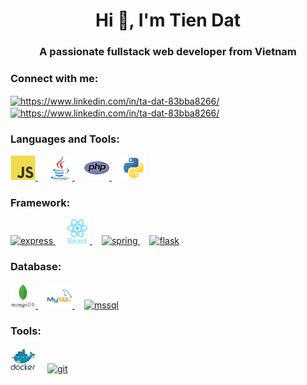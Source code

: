 <h1 align="center">Hi 👋, I'm Tien Dat</h1>
<h3 align="center">A passionate fullstack web developer from Vietnam</h3>

<h3 align="left">Connect with me:</h3>
<p align="left">
<a href="https://www.linkedin.com/in/ta-dat-83bba8266/" target="blank"><img align="center" src="https://raw.githubusercontent.com/rahuldkjain/github-profile-readme-generator/master/src/images/icons/Social/linked-in-alt.svg" alt="https://www.linkedin.com/in/ta-dat-83bba8266/" height="30" width="40" /></a>
<a href="mailto:tadat290903@gmail.com" target="blank"><img style="height: 40px" align="center" src="https://res.cloudinary.com/dervs0fx5/image/upload/v1733901017/readme/gfjf0gign0lmgzkk8nqw.png" alt="https://www.linkedin.com/in/ta-dat-83bba8266/" height="30" width="40" /></a>
</p>

<h3 align="left">Languages and Tools:</h3>
<p align="left"> 
<a style="margin-right: 15px" href="https://developer.mozilla.org/en-US/docs/Web/JavaScript" target="_blank" rel="noreferrer"> <img src="https://raw.githubusercontent.com/devicons/devicon/master/icons/javascript/javascript-original.svg" alt="javascript" width="40" height="40"/> </a>
<a style="margin-right: 15px" href="https://www.java.com" target="_blank" rel="noreferrer"> <img src="https://raw.githubusercontent.com/devicons/devicon/master/icons/java/java-original.svg" alt="java" width="40" height="40"/> </a> 
<a style="margin-right: 15px" href="https://www.php.net" target="_blank" rel="noreferrer"> <img src="https://raw.githubusercontent.com/devicons/devicon/master/icons/php/php-original.svg" alt="php" width="40" height="40"/> </a> 
<a style="margin-right: 15px" href="https://www.python.org" target="_blank" rel="noreferrer"> <img src="https://raw.githubusercontent.com/devicons/devicon/master/icons/python/python-original.svg" alt="python" width="40" height="40"/> </a> 
</p>
<h3 align="left">Framework:</h3>
<p align="left"> 
<a style="margin-right: 15px" href="https://expressjs.com" target="_blank" rel="noreferrer"><img style="width: 70px" src="https://res.cloudinary.com/dervs0fx5/image/upload/v1733901849/readme/kruzdkjxghgtqy8oqhcc.png" alt="express" width="40" height="40"/> </a> 
<a style="margin-right: 15px" href="https://reactjs.org/" target="_blank" rel="noreferrer"> <img src="https://raw.githubusercontent.com/devicons/devicon/master/icons/react/react-original-wordmark.svg" alt="react" width="40" height="40"/> </a>
<a style="margin-right: 15px" href="https://spring.io/" target="_blank" rel="noreferrer"> <img src="https://www.vectorlogo.zone/logos/springio/springio-icon.svg" alt="spring" width="40" height="40"/> </a>
<a style="margin-right: 15px" href="https://flask.palletsprojects.com/" target="_blank" rel="noreferrer"> <img style="width: 70px" src="https://res.cloudinary.com/dervs0fx5/image/upload/v1733901751/readme/cmrz9ne0fxa71itb1nza.png" alt="flask" width="40" height="40"/> </a>
</p>

<h3 align="left">Database:</h3>
<p align="left"> 
<a style="margin-right: 15px" href="https://www.mongodb.com/" target="_blank" rel="noreferrer"> <img src="https://raw.githubusercontent.com/devicons/devicon/master/icons/mongodb/mongodb-original-wordmark.svg" alt="mongodb" width="40" height="40"/> </a> 
<a style="margin-right: 15px" href="https://www.mysql.com/" target="_blank" rel="noreferrer"> <img src="https://raw.githubusercontent.com/devicons/devicon/master/icons/mysql/mysql-original-wordmark.svg" alt="mysql" width="40" height="40"/> </a> 
<a style="margin-right: 15px" href="https://www.microsoft.com/en-us/sql-server" target="_blank" rel="noreferrer"> <img src="https://www.svgrepo.com/show/303229/microsoft-sql-server-logo.svg" alt="mssql" width="40" height="40"/> </a>
</p>

<h3 align="left">Tools:</h3>
<p align="left">
<a style="margin-right: 15px" href="https://www.docker.com/" target="_blank" rel="noreferrer"> <img src="https://raw.githubusercontent.com/devicons/devicon/master/icons/docker/docker-original-wordmark.svg" alt="docker" width="40" height="40"/></a>
<a style="margin-right: 15px" href="https://git-scm.com/" target="_blank" rel="noreferrer"> <img src="https://www.vectorlogo.zone/logos/git-scm/git-scm-icon.svg" alt="git" width="40" height="40"/> </a> 
</p>
